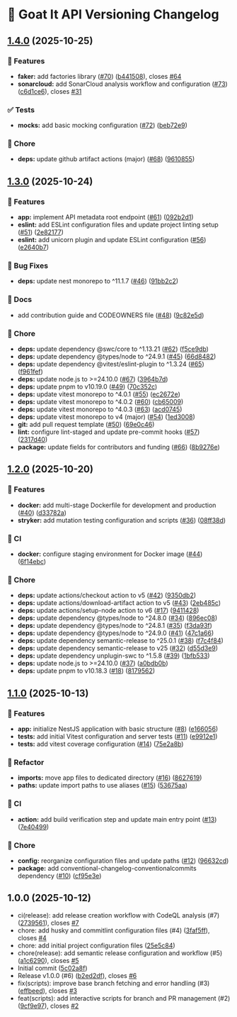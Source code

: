 # 🐐 Goat It API Versioning Changelog

## [1.4.0](https://github.com/antoinezanardi/goat-it-api/compare/v1.3.0...v1.4.0) (2025-10-25)

### 🚀 Features

* **faker:** add factories library ([#70](https://github.com/antoinezanardi/goat-it-api/issues/70)) ([b441508](https://github.com/antoinezanardi/goat-it-api/commit/b441508d520809807e82908595773a62e7e9af04)), closes [#64](https://github.com/antoinezanardi/goat-it-api/issues/64)
* **sonarcloud:** add SonarCloud analysis workflow and configuration ([#73](https://github.com/antoinezanardi/goat-it-api/issues/73)) ([c6d1ce6](https://github.com/antoinezanardi/goat-it-api/commit/c6d1ce64776f65cae8abfd162a0bd54ef3bbc60c)), closes [#31](https://github.com/antoinezanardi/goat-it-api/issues/31)

### ✅ Tests

* **mocks:** add basic mocking configuration ([#72](https://github.com/antoinezanardi/goat-it-api/issues/72)) ([beb72e9](https://github.com/antoinezanardi/goat-it-api/commit/beb72e96fc614829ffa28ccd98bafa21d86f203a))

### 🧹 Chore

* **deps:** update github artifact actions (major) ([#68](https://github.com/antoinezanardi/goat-it-api/issues/68)) ([9610855](https://github.com/antoinezanardi/goat-it-api/commit/96108559d2f244709250c6dc8c41920bf32b5788))

## [1.3.0](https://github.com/antoinezanardi/goat-it-api/compare/v1.2.0...v1.3.0) (2025-10-24)

### 🚀 Features

* **app:** implement API metadata root endpoint ([#61](https://github.com/antoinezanardi/goat-it-api/issues/61)) ([092b2d1](https://github.com/antoinezanardi/goat-it-api/commit/092b2d171b8a6b092e8b1ab40a7234f3e6ca2381))
* **eslint:** add ESLint configuration files and update project linting setup ([#51](https://github.com/antoinezanardi/goat-it-api/issues/51)) ([2e82177](https://github.com/antoinezanardi/goat-it-api/commit/2e82177d3aa337ba352d905274d272223d02a216))
* **eslint:** add unicorn plugin and update ESLint configuration ([#56](https://github.com/antoinezanardi/goat-it-api/issues/56)) ([e2640b7](https://github.com/antoinezanardi/goat-it-api/commit/e2640b732783f2009acc1b8b377adbbd739386f6))

### 🐛 Bug Fixes

* **deps:** update nest monorepo to ^11.1.7 ([#46](https://github.com/antoinezanardi/goat-it-api/issues/46)) ([91bb2c2](https://github.com/antoinezanardi/goat-it-api/commit/91bb2c2741f9dfbe37b990fe97d991ad9d2997b0))

### 📖 Docs

* add contribution guide and CODEOWNERS file ([#48](https://github.com/antoinezanardi/goat-it-api/issues/48)) ([9c82e5d](https://github.com/antoinezanardi/goat-it-api/commit/9c82e5dd9d7decde5f9c5983fb856940ae9a48eb))

### 🧹 Chore

* **deps:** update dependency @swc/core to ^1.13.21 ([#62](https://github.com/antoinezanardi/goat-it-api/issues/62)) ([f5ce9db](https://github.com/antoinezanardi/goat-it-api/commit/f5ce9db5e18ad2e2b2209c51babc20565786e8f0))
* **deps:** update dependency @types/node to ^24.9.1 ([#45](https://github.com/antoinezanardi/goat-it-api/issues/45)) ([66d8482](https://github.com/antoinezanardi/goat-it-api/commit/66d848200663b95e5774fd9e0ce4886d8e25c6e0))
* **deps:** update dependency @vitest/eslint-plugin to ^1.3.24 ([#65](https://github.com/antoinezanardi/goat-it-api/issues/65)) ([f961fef](https://github.com/antoinezanardi/goat-it-api/commit/f961fef5b2f0814c1771f981d60e7e10d9bdfad9))
* **deps:** update node.js to >=24.10.0 ([#67](https://github.com/antoinezanardi/goat-it-api/issues/67)) ([3964b7d](https://github.com/antoinezanardi/goat-it-api/commit/3964b7d1d6d781db9290ec371511d5a6ba02660f))
* **deps:** update pnpm to v10.19.0 ([#49](https://github.com/antoinezanardi/goat-it-api/issues/49)) ([70c352c](https://github.com/antoinezanardi/goat-it-api/commit/70c352c1d8d8dfd64fbf7c377c7afd64d7690b95))
* **deps:** update vitest monorepo to ^4.0.1 ([#55](https://github.com/antoinezanardi/goat-it-api/issues/55)) ([ec2672e](https://github.com/antoinezanardi/goat-it-api/commit/ec2672ece0b83fec8aa94f1e956ffbc8058782b8))
* **deps:** update vitest monorepo to ^4.0.2 ([#60](https://github.com/antoinezanardi/goat-it-api/issues/60)) ([cb65009](https://github.com/antoinezanardi/goat-it-api/commit/cb65009a96959a9ffebd617804efeee72a500bc1))
* **deps:** update vitest monorepo to ^4.0.3 ([#63](https://github.com/antoinezanardi/goat-it-api/issues/63)) ([acd0745](https://github.com/antoinezanardi/goat-it-api/commit/acd07453acde7197093a8f106b2c36a027a54336))
* **deps:** update vitest monorepo to v4 (major) ([#54](https://github.com/antoinezanardi/goat-it-api/issues/54)) ([1ed3008](https://github.com/antoinezanardi/goat-it-api/commit/1ed3008291b5a9e1e1ca64d7ba9bc44c3a4eeba4))
* **git:** add pull request template ([#50](https://github.com/antoinezanardi/goat-it-api/issues/50)) ([69e0c46](https://github.com/antoinezanardi/goat-it-api/commit/69e0c4622732f2e0987e02ef8421305a304e0c8c))
* **lint:** configure lint-staged and update pre-commit hooks ([#57](https://github.com/antoinezanardi/goat-it-api/issues/57)) ([2317d40](https://github.com/antoinezanardi/goat-it-api/commit/2317d4009dd2ea9bde4ce233e118891625835a0b))
* **package:** update fields for contributors and funding ([#66](https://github.com/antoinezanardi/goat-it-api/issues/66)) ([8b9276e](https://github.com/antoinezanardi/goat-it-api/commit/8b9276e0afde2410d9e6b6d6966d4897f0b19804))

## [1.2.0](https://github.com/antoinezanardi/goat-it-api/compare/v1.1.0...v1.2.0) (2025-10-20)

### 🚀 Features

* **docker:** add multi-stage Dockerfile for development and production ([#40](https://github.com/antoinezanardi/goat-it-api/issues/40)) ([d33782a](https://github.com/antoinezanardi/goat-it-api/commit/d33782a4f063c3606582adb2724bcfcac71e02a1))
* **stryker:** add mutation testing configuration and scripts ([#36](https://github.com/antoinezanardi/goat-it-api/issues/36)) ([08ff38d](https://github.com/antoinezanardi/goat-it-api/commit/08ff38d3bf8c65c98c8bb501404b6c28b6f046af))

### 🔁 CI

* **docker:** configure staging environment for Docker image ([#44](https://github.com/antoinezanardi/goat-it-api/issues/44)) ([6f14ebc](https://github.com/antoinezanardi/goat-it-api/commit/6f14ebc3083ddb911b717c31b9cd59138b224864))

### 🧹 Chore

* **deps:** update actions/checkout action to v5 ([#42](https://github.com/antoinezanardi/goat-it-api/issues/42)) ([9350db2](https://github.com/antoinezanardi/goat-it-api/commit/9350db2484c93144ec50239d4e2e4d71bbf3a1ed))
* **deps:** update actions/download-artifact action to v5 ([#43](https://github.com/antoinezanardi/goat-it-api/issues/43)) ([2eb485c](https://github.com/antoinezanardi/goat-it-api/commit/2eb485c1e4031567c0d3f7ca55133152f184040f))
* **deps:** update actions/setup-node action to v6 ([#17](https://github.com/antoinezanardi/goat-it-api/issues/17)) ([9411428](https://github.com/antoinezanardi/goat-it-api/commit/9411428b1fbb098f8fadc02f7710b0c59ea4c682))
* **deps:** update dependency @types/node to ^24.8.0 ([#34](https://github.com/antoinezanardi/goat-it-api/issues/34)) ([896ec08](https://github.com/antoinezanardi/goat-it-api/commit/896ec083fdbd0cfd4fda01eef2755f4aa444c259))
* **deps:** update dependency @types/node to ^24.8.1 ([#35](https://github.com/antoinezanardi/goat-it-api/issues/35)) ([f3da93f](https://github.com/antoinezanardi/goat-it-api/commit/f3da93f3ace48a0ab87e9c106e8480d3e1d2313c))
* **deps:** update dependency @types/node to ^24.9.0 ([#41](https://github.com/antoinezanardi/goat-it-api/issues/41)) ([47c1a66](https://github.com/antoinezanardi/goat-it-api/commit/47c1a665663c9ea5eec793175e7c676acdc40272))
* **deps:** update dependency semantic-release to ^25.0.1 ([#38](https://github.com/antoinezanardi/goat-it-api/issues/38)) ([f7c4f84](https://github.com/antoinezanardi/goat-it-api/commit/f7c4f843d033ce33ba6d01bcde943ed6f2a32821))
* **deps:** update dependency semantic-release to v25 ([#32](https://github.com/antoinezanardi/goat-it-api/issues/32)) ([d55d3e9](https://github.com/antoinezanardi/goat-it-api/commit/d55d3e9cd8c83324e7dff4fb211c8308628c66e1))
* **deps:** update dependency unplugin-swc to ^1.5.8 ([#39](https://github.com/antoinezanardi/goat-it-api/issues/39)) ([1bfb533](https://github.com/antoinezanardi/goat-it-api/commit/1bfb533e387557c92adf6d5f917b741c29f82a6e))
* **deps:** update node.js to >=24.10.0 ([#37](https://github.com/antoinezanardi/goat-it-api/issues/37)) ([a0bdb0b](https://github.com/antoinezanardi/goat-it-api/commit/a0bdb0bb167473decf4f8445cfedc4c543249986))
* **deps:** update pnpm to v10.18.3 ([#18](https://github.com/antoinezanardi/goat-it-api/issues/18)) ([8179562](https://github.com/antoinezanardi/goat-it-api/commit/8179562d562ae451a431c10725cd1e5dc39d5a0c))

## [1.1.0](https://github.com/antoinezanardi/goat-it-api/compare/v1.0.0...v1.1.0) (2025-10-13)

### 🚀 Features

* **app:** initialize NestJS application with basic structure ([#8](https://github.com/antoinezanardi/goat-it-api/issues/8)) ([e166056](https://github.com/antoinezanardi/goat-it-api/commit/e1660560b3c631b55ab97fcdd203ed1650c0315b))
* **tests:** add initial Vitest configuration and server tests ([#11](https://github.com/antoinezanardi/goat-it-api/issues/11)) ([e9912e1](https://github.com/antoinezanardi/goat-it-api/commit/e9912e1136aaca69dedb7e74d03fd11af461e747))
* **tests:** add vitest coverage configuration ([#14](https://github.com/antoinezanardi/goat-it-api/issues/14)) ([75e2a8b](https://github.com/antoinezanardi/goat-it-api/commit/75e2a8bc40529a84fbf765160bd409a2dfdd7eb3))

### 🔩 Refactor

* **imports:** move app files to dedicated directory ([#16](https://github.com/antoinezanardi/goat-it-api/issues/16)) ([8627619](https://github.com/antoinezanardi/goat-it-api/commit/862761944f10e73356aa3ad4ca07731568147d2d))
* **paths:** update import paths to use aliases ([#15](https://github.com/antoinezanardi/goat-it-api/issues/15)) ([53675aa](https://github.com/antoinezanardi/goat-it-api/commit/53675aa31274aadf2b93157b21fd6879f67064f6))

### 🔁 CI

* **action:** add build verification step and update main entry point ([#13](https://github.com/antoinezanardi/goat-it-api/issues/13)) ([7e40499](https://github.com/antoinezanardi/goat-it-api/commit/7e40499c7c14f7cabed1970dd42c7289e9755ca2))

### 🧹 Chore

* **config:** reorganize configuration files and update paths ([#12](https://github.com/antoinezanardi/goat-it-api/issues/12)) ([96632cd](https://github.com/antoinezanardi/goat-it-api/commit/96632cdca6f450e17019b3bac68f183618c9f1a7))
* **package:** add conventional-changelog-conventionalcommits dependency ([#10](https://github.com/antoinezanardi/goat-it-api/issues/10)) ([cf95e3e](https://github.com/antoinezanardi/goat-it-api/commit/cf95e3e4fb3b93a1685814f10919883ee5efda96))

## 1.0.0 (2025-10-12)

* ci(release): add release creation workflow with CodeQL analysis (#7) ([2739561](https://github.com/antoinezanardi/goat-it-api/commit/2739561)), closes [#7](https://github.com/antoinezanardi/goat-it-api/issues/7)
* chore: add husky and commitlint configuration files (#4) ([3faf5ff](https://github.com/antoinezanardi/goat-it-api/commit/3faf5ff)), closes [#4](https://github.com/antoinezanardi/goat-it-api/issues/4)
* chore: add initial project configuration files ([25e5c84](https://github.com/antoinezanardi/goat-it-api/commit/25e5c84))
* chore(release): add semantic release configuration and workflow (#5) ([a1c6290](https://github.com/antoinezanardi/goat-it-api/commit/a1c6290)), closes [#5](https://github.com/antoinezanardi/goat-it-api/issues/5)
* Initial commit ([5c02a8f](https://github.com/antoinezanardi/goat-it-api/commit/5c02a8f))
* Release v1.0.0 (#6) ([b2ed2df](https://github.com/antoinezanardi/goat-it-api/commit/b2ed2df)), closes [#6](https://github.com/antoinezanardi/goat-it-api/issues/6)
* fix(scripts): improve base branch fetching and error handling (#3) ([effbeed](https://github.com/antoinezanardi/goat-it-api/commit/effbeed)), closes [#3](https://github.com/antoinezanardi/goat-it-api/issues/3)
* feat(scripts): add interactive scripts for branch and PR management (#2) ([9cf9e97](https://github.com/antoinezanardi/goat-it-api/commit/9cf9e97)), closes [#2](https://github.com/antoinezanardi/goat-it-api/issues/2)
